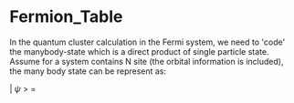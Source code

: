 # Fermion_Table

In the quantum cluster calculation in the Fermi system, we need to 'code' the manybody-state which is a direct product of single particle state. Assume for a system contains N site (the orbital information is included), the many body state can be represent as:

| $\psi$ > =
